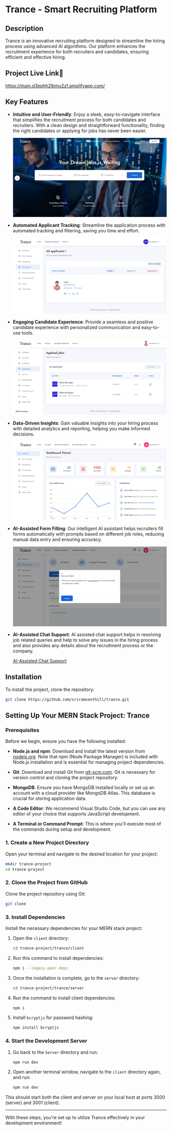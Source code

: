 # Trance - Smart Recruiting Platform

## Description
Trance is an innovative recruiting platform designed to streamline the hiring process using advanced AI algorithms. Our platform enhances the recruitment experience for both recruiters and candidates, ensuring efficient and effective hiring.

## Project Live Link🌱
https://main.d3ephh2lbmu2zf.amplifyapp.com/

## Key Features

- **Intuitive and User-Friendly**: Enjoy a sleek, easy-to-navigate interface that simplifies the recruitment process for both candidates and recruiters. With a clean design and straightforward functionality, finding the right candidates or applying for jobs has never been easier.
  
  ![Intuitive and User-Friendly](images/6.png)

- **Automated Applicant Tracking**: Streamline the application process with automated tracking and filtering, saving you time and effort.
  
  ![Automated Applicant Tracking](images/2.png)

- **Engaging Candidate Experience**: Provide a seamless and positive candidate experience with personalized communication and easy-to-use tools.
  
  ![Engaging Candidate Experience](images/3.png)

- **Data-Driven Insights**: Gain valuable insights into your hiring process with detailed analytics and reporting, helping you make informed decisions.
  
  ![Data-Driven Insights](images/5.png)

- **AI-Assisted Form Filling**: Our intelligent AI assistant helps recruiters fill forms automatically with prompts based on different job roles, reducing manual data entry and ensuring accuracy.
  
  ![AI-Assisted Form Filling](images/1.png)
  
- **AI-Assisted Chat Support**: AI assisted chat support helps in resolving job related queries and help to solve any issues in the hiring process and also provides any details about the recruitment process or the company.

   [AI-Assisted Chat Support](images/7.png)
## Installation

To install the project, clone the repository:

```bash
git clone https://github.com/sriramsenthill/trance.git
```
## Setting Up Your MERN Stack Project: Trance

### Prerequisites
Before we begin, ensure you have the following installed:

- **Node.js and npm**: Download and install the latest version from [nodejs.org](https://nodejs.org/en). Note that npm (Node Package Manager) is included with Node.js installation and is essential for managing project dependencies.
  
- **Git**: Download and install Git from [git-scm.com](https://git-scm.com/downloads). Git is necessary for version control and cloning the project repository.

- **MongoDB**: Ensure you have MongoDB installed locally or set up an account with a cloud provider like MongoDB Atlas. This database is crucial for storing application data.

- **A Code Editor**: We recommend Visual Studio Code, but you can use any editor of your choice that supports JavaScript development.

- **A Terminal or Command Prompt**: This is where you'll execute most of the commands during setup and development.

### 1. Create a New Project Directory
Open your terminal and navigate to the desired location for your project:
```bash
mkdir trance-project
cd trance-project
```

### 2. Clone the Project from GitHub
Clone the project repository using Git:
```bash
git clone 
```

### 3. Install Dependencies
Install the necessary dependencies for your MERN stack project:
1. Open the `client` directory:
   ```bash
   cd trance-project/trance/client
   ```
3. Run this command to install dependencies:
   ```bash
   npm i --legacy-peer-deps
   ```
4. Once the installation is complete, go to the `server` directory:
   ```bash
   cd trance-project/trance/server
   ```
5. Run the command to install client dependencies:
   ```bash
   npm i
   ```
6. Install `bcryptjs` for password hashing:
   ```bash
   npm install bcryptjs
   ```

### 4. Start the Development Server
1. Go back to the `Server` directory and run:
   ```bash
   npm run dev
   ```
2. Open another terminal window, navigate to the `client` directory again, and run:
   ```bash
   npm run dev
   ```

This should start both the client and server on your local host at ports 3000 (server) and 3001 (client).

---

With these steps, you're set up to utilize Trance effectively in your development environment!

